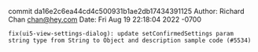 commit da16e2c6ea44cd4c500931b1ae2db17434391125
Author: Richard Chan <chan@hey.com>
Date:   Fri Aug 19 22:18:04 2022 -0700

    fix(ui5-view-settings-dialog): update setConfirmedSettings param string type from String to Object and description sample code (#5534)
